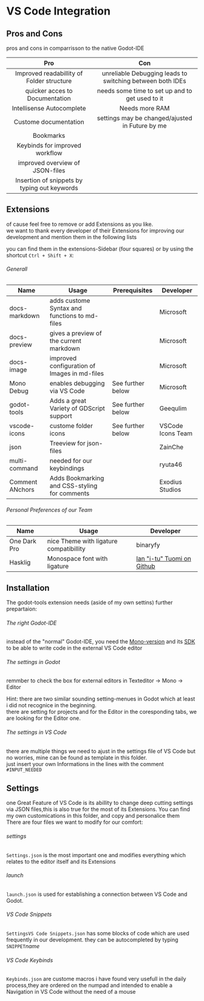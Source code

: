 # VS Code Integration



## Pros and Cons
pros and cons in comparrisson to the native Godot-IDE 

|                      Pro                     |                            Con                            |
|:--------------------------------------------:|:---------------------------------------------------------:|
| Improved readabillity of Folder structure    | unreliable Debugging leads to switching between both IDEs |
| quicker acces to Documentation               | needs some time to set up and to get used to it           |
| Intellisense Autocomplete                    | Needs more RAM                                            |
| Custome documentation                        | settings may be changed/ajusted in Future by me           |
| Bookmarks                                    |                                                           |
| Keybinds for improved workflow               |                                                           |
| improved overview of JSON-files              |                                                           |
| Insertion of snippets by typing out keywords |                                                           |



## Extensions
of cause feel free to remove or add Extensions as you like.  
we want to thank every developer of their Extensions for improving our development and mention them in the following lists

you can find them in the extensions-Sidebar (four squares) or by using the shortcut ``Ctrl + Shift + X``:

###### Generall


| Name            | Usage                                         | Prerequisites     | Developer         |
|-----------------|-----------------------------------------------|-------------------|-------------------|
| docs-markdown   | adds custome Syntax and functions to md-files |                   | Microsoft         |
| docs-preview    | gives a preview of the current markdown       |                   | Microsoft         |
| docs-image      | improved configuration of Images in md-files  |                   | Microsoft         |
| Mono Debug      | enables debugging via VS Code                 | See further below | Microsoft         |
| godot-tools     | Adds a great Variety of GDScript support      | See further below | Geequlim          |
| vscode-icons    | custome folder icons                          | See further below | VSCode Icons Team |
| json            | Treeview for json-files                       |                   | ZainChe           |
| multi-command   | needed for our keybindings                    |                   | ryuta46           |
| Comment ANchors | Adds Bookmarking and CSS-styling for comments |                   | Exodius Studios   |


###### Personal Preferences of our Team


| Name         | Usage                                   | Developer                  |
|--------------|-----------------------------------------|----------------------------|
| One Dark Pro | nice Theme with ligature compatibillity | binaryfy                   |
| Hasklig      | Monospace font with ligature            | [Ian "i-tu" Tuomi on Github](https://github.com/i-tu/Hasklig) |



## Installation
The godot-tools extension needs (aside of my own settins) further prepartaion:


###### The right Godot-IDE
instead of the "normal" Godot-IDE, you need the [Mono-version](https://godotengine.org/download/windows) and its [SDK](https://www.mono-project.com/download/stable/)  to be able to write code in the external VS Code editor

###### The settings in Godot
remmber to check the box for external editors in Texteditor -> Mono -> Editor  

Hint: there are two similar sounding setting-menues in Godot which at least i did not recognice in the beginning.  
there are setting for projects and for the Editor in the coresponding tabs, we are looking for the Editor one.


###### The settings in VS Code
there are multiple things we need to ajust in the settings file of VS Code but no worries, mine can be found as template in this folder.  
just insert your own Informations in the lines with the comment ``#INPUT_NEEDED ``


## Settings
one Great Feature of VS Code is its abillity to change deep cutting settings via  JSON files,this is also true for the most of its Extensions.   You can find my own customications in this folder, and copy and  personalice them  
There are four files we want to modify for our comfort:  

###### settings
`` Settings.json `` is the most important one and modifies everything which relates to the editor itself and its Extensions

###### launch
`` launch.json `` is used for establishing a connection between VS Code and Godot.

###### VS Code Snippets
`` SettingsVS Code Snippets.json `` has some blocks of code which are used frequently in our development. they can be autocompleted by typing `` SNIPPET``*name*

###### VS Code Keybinds
`` Keybinds.json `` are custome macros i have found very usefull in the daily process,they are ordered on the numpad and intended to enable a Navigation in VS Code without the need of a mouse